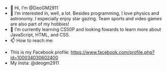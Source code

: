 - 👋 Hi, I’m @DeoGM2911
- 👀 I’m interested in, well, a lot. Besides programming, I love physics and astronomy. I especially enjoy star gazing. Team sports and video games are also part of my hobbies!
- 🌱 I’m currently learning CS50P and looking fowards to learn more about JavaScript, HTML, and CSS.
- 📫 How to reach me: 
+ This is my Facebook profile: https://www.facebook.com/profile.php?id=100034030602400
+ My Insta: @deogm2911

<!---
DeoGM2911/DeoGM2911 is a ✨ special ✨ repository because its `README.md` (this file) appears on your GitHub profile.
You can click the Preview link to take a look at your changes.
--->
